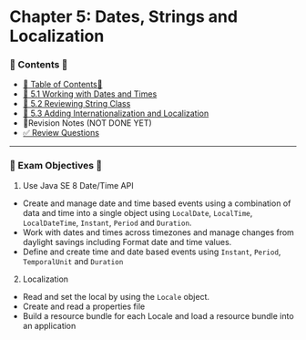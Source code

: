 <link href="../../style.css" rel="stylesheet"></link>

#   Chapter 5: Dates, Strings and Localization

### 📜 Contents 📜
- [📜 Table of Contents📜 ](/src/chapter_5/)
- [🧠 5.1 Working with Dates and Times](/src/chapter_5/c_5_1_workingWithDatesAndTimes/)
- [🧠 5.2 Reviewing String Class](/src/chapter_5/c_5_2_reviewingStringClass/)
- [🧠 5.3 Adding Internationalization and Localization](/src/chapter_5/c_5_3_addingInternationalAndLocalisation/)
- 📝Revision Notes (NOT DONE YET)
- [✅ Review Questions](/src/review_questions/chapter_5/)



<hr>

### 🎯 Exam Objectives 🎯

1. Use Java SE 8 Date/Time API
  - Create and manage date and time based events using a combination of data and time into a single object using `LocalDate`, `LocalTime`, `LocalDateTime`, `Instant`, `Period` and `Duration`.
  - Work with dates and times across timezones and manage changes from daylight savings including Format date and time values.
  - Define and create time and date based events using `Instant`, `Period`, `TemporalUnit` and `Duration`

2. Localization
  - Read and set the local by using the `Locale` object.
  - Create and read a properties file
  - Build a resource bundle for each Locale and load a resource bundle into an application